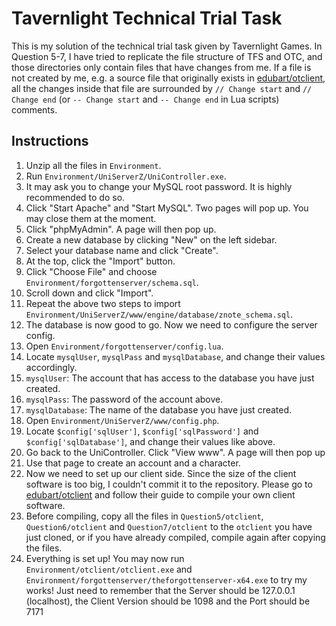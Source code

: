 # Tavernlight Technical Trial Task

This is my solution of the technical trial task given by Tavernlight Games. In Question 5-7, I have tried to replicate the file structure of TFS and OTC, and those directories only contain files that have changes from me. If a file is not created by me, e.g. a source file that originally exists in [edubart/otclient](https://github.com/edubart/otclient), all the changes inside that file are surrounded by `// Change start` and `// Change end` (or `-- Change start` and `-- Change end` in Lua scripts) comments.

## Instructions
1. Unzip all the files in `Environment`.
1. Run `Environment/UniServerZ/UniController.exe`.
1. It may ask you to change your MySQL root password. It is highly recommended to do so.
1. Click "Start Apache" and "Start MySQL". Two pages will pop up. You may close them at the moment.
1. Click "phpMyAdmin". A page will then pop up.
1. Create a new database by clicking "New" on the left sidebar.
1. Select your database name and click "Create".
1. At the top, click the "Import" button.
1. Click "Choose File" and choose `Environment/forgottenserver/schema.sql`.
1. Scroll down and click "Import".
1. Repeat the above two steps to import `Environment/UniServerZ/www/engine/database/znote_schema.sql`.
1. The database is now good to go. Now we need to configure the server config.
1. Open `Environment/forgottenserver/config.lua`.
1. Locate `mysqlUser`, `mysqlPass` and `mysqlDatabase`, and change their values accordingly.
1. `mysqlUser`: The account that has access to the database you have just created.
1. `mysqlPass`: The password of the account above.
1. `mysqlDatabase`: The name of the database you have just created.
1. Open `Environment/UniServerZ/www/config.php`.
1. Locate `$config['sqlUser']`, `$config['sqlPassword']` and `$config['sqlDatabase']`, and change their values like above.
1. Go back to the UniController. Click "View www". A page will then pop up
1. Use that page to create an account and a character.
1. Now we need to set up our client side. Since the size of the client software is too big, I couldn't commit it to the repository. Please go to [edubart/otclient](https://github.com/edubart/otclient) and follow their guide to compile your own client software.
1. Before compiling, copy all the files in `Question5/otclient`, `Question6/otclient` and `Question7/otclient` to the `otclient` you have just cloned, or if you have already compiled, compile again after copying the files.
1. Everything is set up! You may now run `Environment/otclient/otclient.exe` and `Environment/forgottenserver/theforgottenserver-x64.exe` to try my works! Just need to remember that the Server should be 127.0.0.1 (localhost), the Client Version should be 1098 and the Port should be 7171
